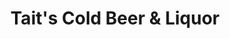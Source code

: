 ---
title: "Tait's Cold Beer & Liquor"
url: /lloydminster/taits-cold-beer-and-liquor/
shop: alcohol
---